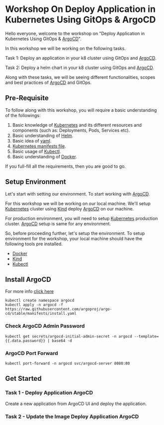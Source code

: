 # Workshop On Deploy Application in Kubernetes Using GitOps & ArgoCD

Hello everyone, welcome to the workshop on "Deploy Application in Kubernetes Using GitOps & [ArgoCD](https://argo-cd.readthedocs.io/en/stable/)". 

In this workshop we will be working on the following tasks.

Task 1: Deploy an application in your k8 cluster using GitOps and [ArgoCD](https://argo-cd.readthedocs.io/en/stable/).

Task 2: Deploy a helm chart in your k8 cluster using GitOps and [ArgoCD](https://argo-cd.readthedocs.io/en/stable/).

Along with these tasks, we will be seeing different functionalities, scopes and best practices of [ArgoCD](https://argo-cd.readthedocs.io/en/stable/) and GitOps.

## Pre-Requisite

To follow along with this workshop, you will require a basic understanding of the followings:

1. Basic knowledge of [Kubernetes](https://kubernetes.io/) and its different resources and components (such as: Deployments, Pods, Services etc).
2. Basic understanding of [Helm](https://helm.sh/).
3. Basic idea of [yaml](https://yaml.org/).
4. [Kubernetes manifests file](https://spacelift.io/blog/kubernetes-manifest-file#what-is-a-kubernetes-manifest-file).
5. Basic usage of [Kubectl](https://kubernetes.io/docs/tasks/tools/).
6. Basic understanding of [Docker](https://docker.io/). 

If you full-fill all the requirements, then you are good to go.

## Setup Environment

Let's start with setting our environment. To start working with [ArgoCD](https://argo-cd.readthedocs.io/en/stable/). 

For this workshop we will be working on our local machine. We'll setup [Kubernetes](https://kubernetes.io/) cluster using [Kind](https://kind.sigs.k8s.io/) deploy [ArgoCD](https://argo-cd.readthedocs.io/en/stable/) on our machine. 

For production environment, you will need to setup [Kubernetes](https://kubernetes.io/) production cluster. [ArgoCD](https://argo-cd.readthedocs.io/en/stable/) setup is same for any environment.

So, before proceeding further, let's setup the environment. To setup environment for the workshop, your local machine should have the following tools pre installed.

* [Docker](https://docker.io/)
* [Kind](https://kind.sigs.k8s.io/)
* [Kubectl](https://kubernetes.io/docs/tasks/tools/)

## Install ArgoCD

For more info [click here](https://argo-cd.readthedocs.io/en/stable/getting_started/#1-install-argo-cd)

```
kubectl create namespace argocd
kubectl apply -n argocd -f https://raw.githubusercontent.com/argoproj/argo-cd/stable/manifests/install.yaml
```

### Check ArgoCD Admin Password

```
kubectl get secrets/argocd-initial-admin-secret -n argocd --template={{.data.password}} | base64 -d
```

### ArgoCD Port Forward

```
kubectl port-forward -n argocd svc/argocd-server 8080:80
```


## Get Started

### Task 1 - Deploy Application ArgoCD

Create a new application from ArgoCD UI and deploy the application.

### Task 2 - Update the Image Deploy Application ArgoCD



